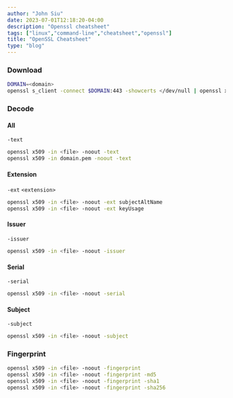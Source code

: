 ```yaml
---
author: "John Siu"
date: 2023-07-01T12:18:20-04:00
description: "Openssl cheatsheet"
tags: ["linux","command-line","cheatsheet","openssl"]
title: "OpenSSL Cheatsheet"
type: "blog"
---
```

<!--more-->
### Download
```sh
DOMAIN=<domain>
openssl s_client -connect $DOMAIN:443 -showcerts </dev/null | openssl x509 -outform pem > $DOMAIN.pem
```
### Decode
#### All
`-text`
```sh
openssl x509 -in <file> -noout -text
openssl x509 -in domain.pem -noout -text
```
#### Extension
`-ext` `<extension>`
```sh
openssl x509 -in <file> -noout -ext subjectAltName
openssl x509 -in <file> -noout -ext keyUsage
```
#### Issuer
`-issuer`
```sh
openssl x509 -in <file> -noout -issuer
```
#### Serial
`-serial`
```sh
openssl x509 -in <file> -noout -serial
```
#### Subject
`-subject`
```sh
openssl x509 -in <file> -noout -subject
```
### Fingerprint
```sh
openssl x509 -in <file> -noout -fingerprint
openssl x509 -in <file> -noout -fingerprint -md5
openssl x509 -in <file> -noout -fingerprint -sha1
openssl x509 -in <file> -noout -fingerprint -sha256
```